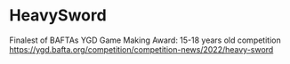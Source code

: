 # HeavySword
Finalest of BAFTAs YGD Game Making Award: 15-18 years old competition
https://ygd.bafta.org/competition/competition-news/2022/heavy-sword
